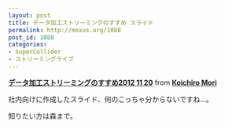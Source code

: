 ```yaml
---
layout: post
title: データ加工ストリーミングのすすめ スライド
permalink: http://moxus.org/1088
post_id: 1088
categories: 
- SuperCollider
- ストリーミングライブ
---
```


**[データ加工ストリーミングのすすめ2012 11 20](http://www.slideshare.net/KoichiroMori/2012-11-20-15243015)**
 from 
**[Koichiro Mori](http://www.slideshare.net/KoichiroMori)**



社内向けに作成したスライド、何のこっちゃ分からないですね...。

知りたい方は森まで。